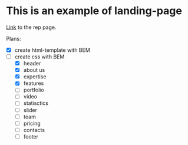 # This is an example of landing-page

[Link](https://painofhail.github.io/landing-example/) to the rep page.

Plans:
- [x] create html-template with BEM
- [ ] create css with BEM
	- [x] header
	- [x] about us
	- [x] expertise
	- [x] features
	- [ ] portfolio
	- [ ] video
	- [ ] statisctics
	- [ ] slider
	- [ ] team
	- [ ] pricing
	- [ ] contacts
	- [ ] footer
